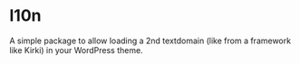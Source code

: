 # l10n
A simple package to allow loading a 2nd textdomain (like from a framework like Kirki) in your WordPress theme.

